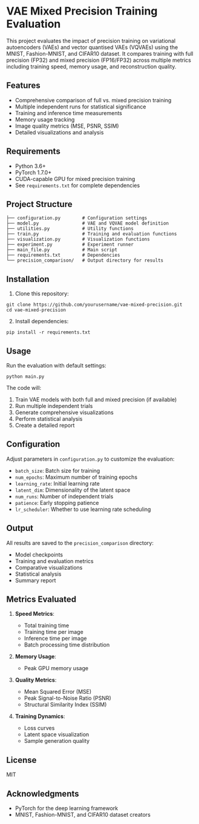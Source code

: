 # VAE Mixed Precision Training Evaluation

This project evaluates the impact of precision training on variational autoencoders (VAEs) and vector quantised VAEs (VQVAEs) using the MNIST, Fashion-MNIST, and CIFAR10 dataset. It compares training with full precision (FP32) and mixed precision (FP16/FP32) across multiple metrics including training speed, memory usage, and reconstruction quality.

## Features

- Comprehensive comparison of full vs. mixed precision training
- Multiple independent runs for statistical significance
- Training and inference time measurements
- Memory usage tracking
- Image quality metrics (MSE, PSNR, SSIM)
- Detailed visualizations and analysis

## Requirements

- Python 3.6+
- PyTorch 1.7.0+
- CUDA-capable GPU for mixed precision training
- See `requirements.txt` for complete dependencies

## Project Structure

```
├── configuration.py        # Configuration settings
├── model.py                # VAE and VQVAE model definition
├── utilities.py            # Utility functions
├── train.py                # Training and evaluation functions
├── visualization.py        # Visualization functions
├── experiment.py           # Experiment runner
├── main_file.py            # Main script
├── requirements.txt        # Dependencies
└── precision_comparison/   # Output directory for results
```

## Installation

1. Clone this repository:
```
git clone https://github.com/yourusername/vae-mixed-precision.git
cd vae-mixed-precision
```

2. Install dependencies:
```
pip install -r requirements.txt
```

## Usage

Run the evaluation with default settings:

```
python main.py
```

The code will:
1. Train VAE models with both full and mixed precision (if available)
2. Run multiple independent trials
3. Generate comprehensive visualizations
4. Perform statistical analysis
5. Create a detailed report

## Configuration

Adjust parameters in `configuration.py` to customize the evaluation:

- `batch_size`: Batch size for training
- `num_epochs`: Maximum number of training epochs
- `learning_rate`: Initial learning rate
- `latent_dim`: Dimensionality of the latent space
- `num_runs`: Number of independent trials
- `patience`: Early stopping patience
- `lr_scheduler`: Whether to use learning rate scheduling

## Output

All results are saved to the `precision_comparison` directory:

- Model checkpoints
- Training and evaluation metrics
- Comparative visualizations
- Statistical analysis
- Summary report

## Metrics Evaluated

1. **Speed Metrics**:
   - Total training time
   - Training time per image
   - Inference time per image
   - Batch processing time distribution

2. **Memory Usage**:
   - Peak GPU memory usage

3. **Quality Metrics**:
   - Mean Squared Error (MSE)
   - Peak Signal-to-Noise Ratio (PSNR)
   - Structural Similarity Index (SSIM)

4. **Training Dynamics**:
   - Loss curves
   - Latent space visualization
   - Sample generation quality

## License

MIT

## Acknowledgments

- PyTorch for the deep learning framework
- MNIST, Fashion-MNIST, and CIFAR10 dataset creators